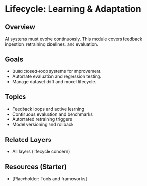 # Lifecycle: Learning & Adaptation

## Overview
AI systems must evolve continuously. This module covers feedback ingestion, retraining pipelines, and evaluation.

## Goals
- Build closed-loop systems for improvement.
- Automate evaluation and regression testing.
- Manage dataset drift and model lifecycle.

## Topics
- Feedback loops and active learning
- Continuous evaluation and benchmarks
- Automated retraining triggers
- Model versioning and rollback

## Related Layers
- All layers (lifecycle concern)

## Resources (Starter)
- [Placeholder: Tools and frameworks]
